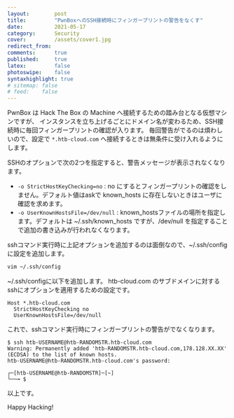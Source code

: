 ```yaml
---
layout:        post
title:         "PwnBoxへのSSH接続時にフィンガープリントの警告をなくす"
date:          2021-05-17
category:      Security
cover:         /assets/cover1.jpg
redirect_from:
comments:      true
published:     true
latex:         false
photoswipe:    false
syntaxhighlight: true
# sitemap: false
# feed:    false
---
```


PwnBox は Hack The Box の Machine へ接続するための踏み台となる仮想マシンですが、
インスタンスを立ち上げるごとにドメイン名が変わるため、SSH接続時に毎回フィンガープリントの確認が入ります。
毎回警告がでるのは煩わしいので、設定で `*.htb-cloud.com` へ接続するときは無条件に受け入れるようにします。

SSHのオプションで次の2つを指定すると、警告メッセージが表示されなくなります。

- `-o StrictHostKeyChecking=no` : no にするとフィンガープリントの確認をしません。デフォルト値はaskで known_hosts に存在しないときはユーザに確認を求めます。
- `-o UserKnownHostsFile=/dev/null` : known_hostsファイルの場所を指定します。デフォルトは ~/.ssh/known_hosts ですが、/dev/null を指定することで追加の書き込みが行われなくなります。

sshコマンド実行時に上記オプションを追加するのは面倒なので、~/.ssh/config に設定を追加します。

```bash
vim ~/.ssh/config
```

~/.ssh/configに以下を追加します。
htb-cloud.com のサブドメインに対するsshにオプションを適用するための設定です。

```
Host *.htb-cloud.com
  StrictHostKeyChecking no
  UserKnownHostsFile=/dev/null
```

これで、sshコマンド実行時にフィンガープリントの警告がでなくなります。

```
$ ssh htb-USERNAME@htb-RANDOMSTR.htb-cloud.com
Warning: Permanently added 'htb-RANDOMSTR.htb-cloud.com,178.128.XX.XX' (ECDSA) to the list of known hosts.
htb-USERNAME@htb-RANDOMSTR.htb-cloud.com's password:

┌─[htb-USERNAME@htb-RANDOMSTR]─[~]
└──╼ $
```

以上です。

Happy Hacking!
